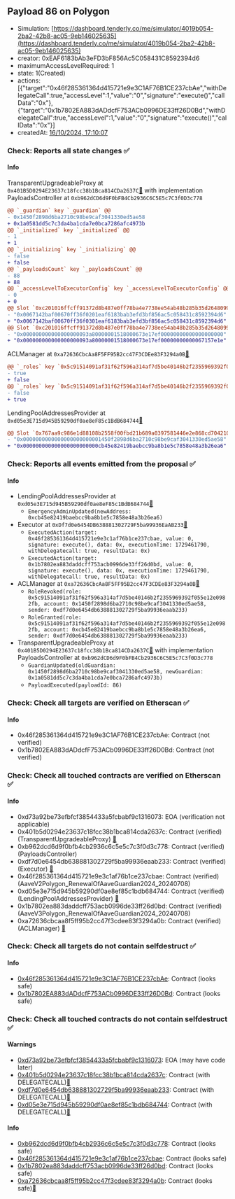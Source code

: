 ## Payload 86 on Polygon

- Simulation: [https://dashboard.tenderly.co/me/simulator/4019b054-2ba2-42b8-ac05-9eb146025635](https://dashboard.tenderly.co/me/simulator/4019b054-2ba2-42b8-ac05-9eb146025635)
- creator: 0xEAF6183bAb3eFD3bF856Ac5C058431C8592394d6
- maximumAccessLevelRequired: 1
- state: 1(Created)
- actions: [{"target":"0x46f285361364d415721e9e3C1AF76B1CE237cbAe","withDelegateCall":true,"accessLevel":1,"value":"0","signature":"execute()","callData":"0x"},{"target":"0x1b7802EA883dADdcfF753ACb0996DE33ff26D0Bd","withDelegateCall":true,"accessLevel":1,"value":"0","signature":"execute()","callData":"0x"}]
- createdAt: [16/10/2024, 17:10:07](https://polygonscan.com/tx/0x1acd771897f6d8913e631a00298ebe58465a75b05d49561ea08bc1bd6d5f55af)

### Check: Reports all state changes :white_check_mark:

#### Info


TransparentUpgradeableProxy at `0x401B5D0294E23637c18fcc38b1Bca814CDa2637C`[:ghost:](https://github.com/bgd-labs/aave-address-book "GovernanceV3Polygon.PAYLOADS_CONTROLLER") with implementation PayloadsController at `0xb962dCD6d9F0bFB4Cb2936C6C5E5c7C3f0D3c778`
```diff
@@ `_guardian` key `_guardian` @@
- 0x1450f2898d6ba2710c98be9caf3041330ed5ae58
+ 0x1a0581dd5c7c3da4ba1cda7e0bca7286afc4973b
@@ `_initialized` key `_initialized` @@
- 1
+ 1
@@ `_initializing` key `_initializing` @@
- false
+ false
@@ `_payloadsCount` key `_payloadsCount` @@
- 88
+ 88
@@ `_accessLevelToExecutorConfig` key `_accessLevelToExecutorConfig` @@
- 0
+ 0
@@ Slot `0xc201016ffcff91372d8b487e0ff78ba4e7738ee54ab48b285b35d26480999112` @@
- "0x0067142baf00670ff36f0201eaf6183bab3efd3bf856ac5c058431c8592394d6"
+ "0x0067142baf00670ff36f0301eaf6183bab3efd3bf856ac5c058431c8592394d6"
@@ Slot `0xc201016ffcff91372d8b487e0ff78ba4e7738ee54ab48b285b35d26480999113` @@
- "0x000000000000000000093a80000001518000673e17ef00000000000000000000"
+ "0x000000000000000000093a80000001518000673e17ef00000000000067157e1e"
```

ACLManager at `0xa72636CbcAa8F5FF95B2cc47F3CDEe83F3294a0B`[:ghost:](https://github.com/bgd-labs/aave-address-book "AaveV3Polygon.ACL_MANAGER")
```diff
@@ `_roles` key `0x5c91514091af31f62f596a314af7d5be40146b2f2355969392f055e12e0982fb.members.0x1450f2898d6ba2710c98be9caf3041330ed5ae58` @@
- true
+ false
@@ `_roles` key `0x5c91514091af31f62f596a314af7d5be40146b2f2355969392f055e12e0982fb.members.0xcb45e82419baebcc9ba8b1e5c7858e48a3b26ea6` @@
- false
+ true
```

LendingPoolAddressesProvider at `0xd05e3E715d945B59290df0ae8eF85c1BdB684744`[:ghost:](https://github.com/bgd-labs/aave-address-book "AaveV2Polygon.POOL_ADDRESSES_PROVIDER")
```diff
@@ Slot `0x767aa9c986e1d88108b2558f00fbd21b689a0397581446e2e868cd70421026cc` @@
- "0x0000000000000000000000001450f2898d6ba2710c98be9caf3041330ed5ae58"
+ "0x000000000000000000000000cb45e82419baebcc9ba8b1e5c7858e48a3b26ea6"
```


### Check: Reports all events emitted from the proposal :white_check_mark:

#### Info

- LendingPoolAddressesProvider at `0xd05e3E715d945B59290df0ae8eF85c1BdB684744`[:ghost:](https://github.com/bgd-labs/aave-address-book "AaveV2Polygon.POOL_ADDRESSES_PROVIDER")
  - `EmergencyAdminUpdated(newAddress: 0xcb45e82419baebcc9ba8b1e5c7858e48a3b26ea6)`
- Executor at `0xDf7d0e6454DB638881302729F5ba99936EaAB233`[:ghost:](https://github.com/bgd-labs/aave-address-book "AaveV2Polygon.POOL_ADMIN, AaveV3Polygon.ACL_ADMIN, GovernanceV3Polygon.EXECUTOR_LVL_1")
  - `ExecutedAction(target: 0x46f285361364d415721e9e3c1af76b1ce237cbae, value: 0, signature: execute(), data: 0x, executionTime: 1729461790, withDelegatecall: true, resultData: 0x)`
  - `ExecutedAction(target: 0x1b7802ea883daddcff753acb0996de33ff26d0bd, value: 0, signature: execute(), data: 0x, executionTime: 1729461790, withDelegatecall: true, resultData: 0x)`
- ACLManager at `0xa72636CbcAa8F5FF95B2cc47F3CDEe83F3294a0B`[:ghost:](https://github.com/bgd-labs/aave-address-book "AaveV3Polygon.ACL_MANAGER")
  - `RoleRevoked(role: 0x5c91514091af31f62f596a314af7d5be40146b2f2355969392f055e12e0982fb, account: 0x1450f2898d6ba2710c98be9caf3041330ed5ae58, sender: 0xdf7d0e6454db638881302729f5ba99936eaab233)`
  - `RoleGranted(role: 0x5c91514091af31f62f596a314af7d5be40146b2f2355969392f055e12e0982fb, account: 0xcb45e82419baebcc9ba8b1e5c7858e48a3b26ea6, sender: 0xdf7d0e6454db638881302729f5ba99936eaab233)`
- TransparentUpgradeableProxy at `0x401B5D0294E23637c18fcc38b1Bca814CDa2637C`[:ghost:](https://github.com/bgd-labs/aave-address-book "GovernanceV3Polygon.PAYLOADS_CONTROLLER") with implementation PayloadsController at `0xb962dCD6d9F0bFB4Cb2936C6C5E5c7C3f0D3c778`
  - `GuardianUpdated(oldGuardian: 0x1450f2898d6ba2710c98be9caf3041330ed5ae58, newGuardian: 0x1a0581dd5c7c3da4ba1cda7e0bca7286afc4973b)`
  - `PayloadExecuted(payloadId: 86)`

### Check: Check all targets are verified on Etherscan :white_check_mark:

#### Info

- 0x46f285361364d415721e9e3C1AF76B1CE237cbAe: Contract (not verified) 
- 0x1b7802EA883dADdcfF753ACb0996DE33ff26D0Bd: Contract (not verified) 

### Check: Check all touched contracts are verified on Etherscan :white_check_mark:

#### Info

- 0xd73a92be73efbfcf3854433a5fcbabf9c1316073: EOA (verification not applicable)
- 0x401b5d0294e23637c18fcc38b1bca814cda2637c: Contract (verified) (TransparentUpgradeableProxy) [:ghost:](https://github.com/bgd-labs/aave-address-book "GovernanceV3Polygon.PAYLOADS_CONTROLLER")
- 0xb962dcd6d9f0bfb4cb2936c6c5e5c7c3f0d3c778: Contract (verified) (PayloadsController) 
- 0xdf7d0e6454db638881302729f5ba99936eaab233: Contract (verified) (Executor) [:ghost:](https://github.com/bgd-labs/aave-address-book "AaveV2Polygon.POOL_ADMIN, AaveV3Polygon.ACL_ADMIN, GovernanceV3Polygon.EXECUTOR_LVL_1")
- 0x46f285361364d415721e9e3c1af76b1ce237cbae: Contract (verified) (AaveV2Polygon_RenewalOfAaveGuardian2024_20240708) 
- 0xd05e3e715d945b59290df0ae8ef85c1bdb684744: Contract (verified) (LendingPoolAddressesProvider) [:ghost:](https://github.com/bgd-labs/aave-address-book "AaveV2Polygon.POOL_ADDRESSES_PROVIDER")
- 0x1b7802ea883daddcff753acb0996de33ff26d0bd: Contract (verified) (AaveV3Polygon_RenewalOfAaveGuardian2024_20240708) 
- 0xa72636cbcaa8f5ff95b2cc47f3cdee83f3294a0b: Contract (verified) (ACLManager) [:ghost:](https://github.com/bgd-labs/aave-address-book "AaveV3Polygon.ACL_MANAGER")

### Check: Check all targets do not contain selfdestruct :white_check_mark:

#### Info

- [0x46f285361364d415721e9e3C1AF76B1CE237cbAe](https://polygonscan.com/address/0x46f285361364d415721e9e3C1AF76B1CE237cbAe): Contract (looks safe)
- [0x1b7802EA883dADdcfF753ACb0996DE33ff26D0Bd](https://polygonscan.com/address/0x1b7802EA883dADdcfF753ACb0996DE33ff26D0Bd): Contract (looks safe)

### Check: Check all touched contracts do not contain selfdestruct :white_check_mark:

#### Warnings

- [0xd73a92be73efbfcf3854433a5fcbabf9c1316073](https://polygonscan.com/address/0xd73a92be73efbfcf3854433a5fcbabf9c1316073): EOA (may have code later)
- [0x401b5d0294e23637c18fcc38b1bca814cda2637c](https://polygonscan.com/address/0x401b5d0294e23637c18fcc38b1bca814cda2637c): Contract (with DELEGATECALL)[:ghost:](https://github.com/bgd-labs/aave-address-book "GovernanceV3Polygon.PAYLOADS_CONTROLLER")
- [0xdf7d0e6454db638881302729f5ba99936eaab233](https://polygonscan.com/address/0xdf7d0e6454db638881302729f5ba99936eaab233): Contract (with DELEGATECALL)[:ghost:](https://github.com/bgd-labs/aave-address-book "AaveV2Polygon.POOL_ADMIN, AaveV3Polygon.ACL_ADMIN, GovernanceV3Polygon.EXECUTOR_LVL_1")
- [0xd05e3e715d945b59290df0ae8ef85c1bdb684744](https://polygonscan.com/address/0xd05e3e715d945b59290df0ae8ef85c1bdb684744): Contract (with DELEGATECALL)[:ghost:](https://github.com/bgd-labs/aave-address-book "AaveV2Polygon.POOL_ADDRESSES_PROVIDER")

#### Info

- [0xb962dcd6d9f0bfb4cb2936c6c5e5c7c3f0d3c778](https://polygonscan.com/address/0xb962dcd6d9f0bfb4cb2936c6c5e5c7c3f0d3c778): Contract (looks safe)
- [0x46f285361364d415721e9e3c1af76b1ce237cbae](https://polygonscan.com/address/0x46f285361364d415721e9e3c1af76b1ce237cbae): Contract (looks safe)
- [0x1b7802ea883daddcff753acb0996de33ff26d0bd](https://polygonscan.com/address/0x1b7802ea883daddcff753acb0996de33ff26d0bd): Contract (looks safe)
- [0xa72636cbcaa8f5ff95b2cc47f3cdee83f3294a0b](https://polygonscan.com/address/0xa72636cbcaa8f5ff95b2cc47f3cdee83f3294a0b): Contract (looks safe)[:ghost:](https://github.com/bgd-labs/aave-address-book "AaveV3Polygon.ACL_MANAGER")

